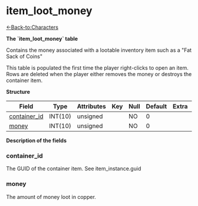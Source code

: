 # item\_loot\_money

[<-Back-to:Characters](database-characters.md)

**The \`item\_loot\_money\` table**

Contains the money associated with a lootable inventory item
such as a "Fat Sack of Coins"

This table is populated the first time the player right-clicks to open an item. Rows are deleted when
the player either removes the money or destroys the container item.

**Structure**

| Field             | Type    | Attributes | Key | Null | Default | Extra | Comment |
|-------------------|---------|------------|-----|------|---------|-------|---------|
| [container_id][1] | INT(10) | unsigned   |     | NO   | 0       |       |         |
| [money][2]        | INT(10) | unsigned   |     | NO   | 0       |       |         |

[1]: #container_id
[2]: #money

**Description of the fields**

### container\_id

The GUID of the container item. See item\_instance.guid

### money

The amount of money loot in copper.

